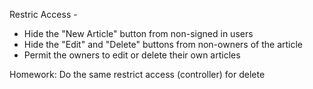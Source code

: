 Restric Access -

- Hide the "New Article" button from non-signed in users
- Hide the "Edit" and "Delete" buttons from non-owners of the article 
- Permit the owners to edit or delete their own articles


Homework: Do the same restrict access (controller) for delete
